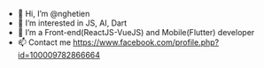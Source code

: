 - 👋 Hi, I’m @nghetien
- 👀 I’m interested in JS, AI, Dart
- 🌱 I’m a Front-end(ReactJS-VueJS) and Mobile(Flutter) developer
- 📫 Contact me https://www.facebook.com/profile.php?id=100009782866664

<!---
nghetien/nghetien is a ✨ special ✨ repository because its `README.md` (this file) appears on your GitHub profile.
You can click the Preview link to take a look at your changes.
--->
